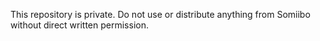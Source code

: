 This repository is private. Do not use or distribute anything from Somiibo without direct written permission.
